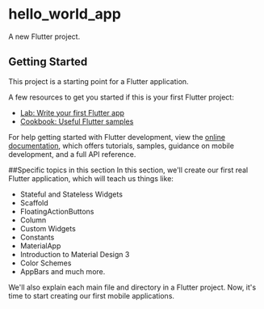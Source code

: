# hello_world_app

A new Flutter project.

## Getting Started

This project is a starting point for a Flutter application.

A few resources to get you started if this is your first Flutter project:

- [Lab: Write your first Flutter app](https://docs.flutter.dev/get-started/codelab)
- [Cookbook: Useful Flutter samples](https://docs.flutter.dev/cookbook)

For help getting started with Flutter development, view the
[online documentation](https://docs.flutter.dev/), which offers tutorials,
samples, guidance on mobile development, and a full API reference.

##Specific topics in this section
In this section, we'll create our first real Flutter application, which will teach us things like:

 - Stateful and Stateless Widgets
 - Scaffold
 - FloatingActionButtons
 - Column
 - Custom Widgets
 - Constants
 - MaterialApp
 - Introduction to Material Design 3
 - Color Schemes
 - AppBars and much more.

We'll also explain each main file and directory in a Flutter project. Now, it's time to start creating our first mobile applications.
